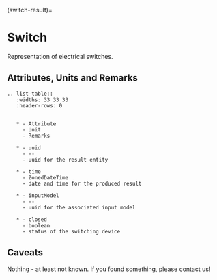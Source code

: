 (switch-result)=

# Switch

Representation of electrical switches.

## Attributes, Units and Remarks

```{eval-rst}
.. list-table::
   :widths: 33 33 33
   :header-rows: 0


   * - Attribute
     - Unit
     - Remarks

   * - uuid
     - --
     - uuid for the result entity

   * - time
     - ZonedDateTime
     - date and time for the produced result

   * - inputModel
     - --
     - uuid for the associated input model

   * - closed
     - boolean
     - status of the switching device

```

## Caveats

Nothing - at least not known.
If you found something, please contact us!
